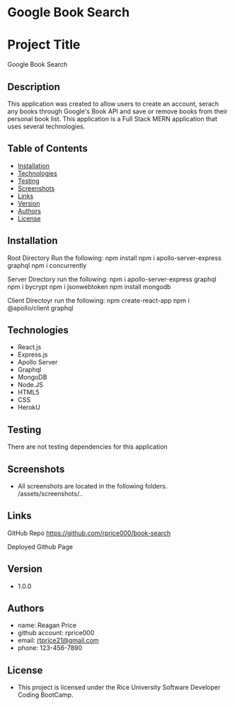 # Google Book Search


# Project Title
Google Book Search

## Description
This application was created to allow users to create an account, serach any books through Google's Book API and save or remove books from their personal book list.  This application is a Full Stack MERN application that uses several technologies.  


## Table of Contents
* [Installation](#installation)
* [Technologies](#technologies)
* [Testing](#testing)
* [Screenshots](#screenshots)
* [Links](#links)
* [Version](#version)
* [Authors](#authors)
* [License](#license)

## Installation
Root Directory Run the following:
npm install
npm i apollo-server-express graphql
npm i concurrently


Server Directory run the following:
npm i apollo-server-express graphql
npm i bycrypt
npm i jsonwebtoken
npm install mongodb

Client Directoyr run the following:
npm create-react-app
npm i @apollo/client graphql

## Technologies
- React.js
- Express.js
- Apollo Server
- Graphql
- MongoDB
- Node.JS
- HTML5
- CSS
- HerokU

## Testing
There are not testing dependencies for this application

## Screenshots
- All screenshots are located in the following folders.
/assets/screenshots/..

## Links
GitHub Repo
https://github.com/rprice000/book-search

Deployed Github Page



## Version

- 1.0.0

## Authors

- name: Reagan Price
- github account: rprice000
- email: rtprice21@gmail.com
- phone: 123-456-7890

## License

- This project is licensed under the Rice University Software Developer Coding BootCamp.

